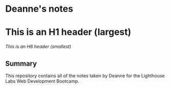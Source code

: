 # Deanne's notes
# This is an H1 header (largest)
###### This is an H6 header (smallest)

## Summary 

This repository contains all of the notes taken by Deanne for the Lighthouse Labs Web Development Bootcamp.
